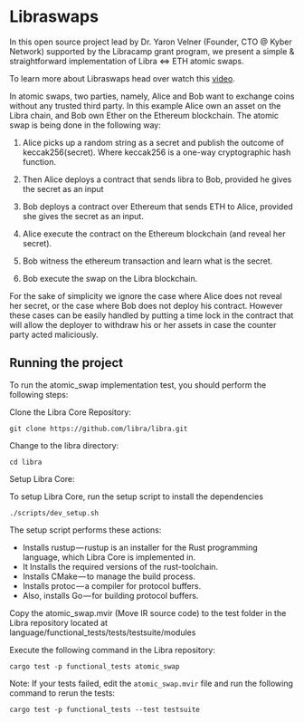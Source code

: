 # Libraswaps

In this open source project lead by Dr. Yaron Velner (Founder, CTO @ Kyber Network) supported by the Libracamp grant program,
we present a simple & straightforward implementation of Libra ⇔ ETH atomic swaps.

To learn more about Libraswaps head over watch this [video](https://youtu.be/TBOh-AIWIX4).

In atomic swaps, two parties, namely, Alice and Bob want to exchange coins without any trusted third party.
In this example Alice own an asset on the Libra chain, and Bob own Ether on the Ethereum blockchain.
The atomic swap is being done in the following way:

1. Alice picks up a random string as a secret and publish the outcome of keccak256(secret). Where keccak256 is a one-way cryptographic hash function.

2. Then Alice deploys a contract that sends libra to Bob, provided he gives the secret as an input

3. Bob deploys a contract over Ethereum that sends ETH to Alice, provided she gives the secret as an input.

4. Alice execute the contract on the Ethereum blockchain (and reveal her secret).

5. Bob witness the ethereum transaction and learn what is the secret.

6. Bob execute the swap on the Libra blockchain.

For the sake of simplicity we ignore the case where Alice does not reveal her secret, or the case where Bob does not deploy his contract. However these cases can be easily handled by putting a time lock in the contract that will allow the deployer to withdraw his or her assets in case the counter party acted maliciously.

## Running the project
To run the atomic_swap implementation test, you should perform the following steps:

 Clone the Libra Core Repository:

```
git clone https://github.com/libra/libra.git
```

Change to the libra directory:

```
cd libra
```

Setup Libra Core:

To setup Libra Core, run the setup script to install the dependencies
```
./scripts/dev_setup.sh
```

The setup script performs these actions:

- Installs rustup — rustup is an installer for the Rust programming language, which Libra Core is implemented in.
- It Installs the required versions of the rust-toolchain.
- Installs CMake — to manage the build process.
- Installs protoc — a compiler for protocol buffers.
- Also, installs Go — for building protocol buffers.


Copy the atomic_swap.mvir (Move IR source code) to the test folder in the Libra repository located at language/functional_tests/tests/testsuite/modules


Execute the following command in the Libra repository:

```
cargo test -p functional_tests atomic_swap
```

Note: If your tests failed, edit the `atomic_swap.mvir` file and run the following command to rerun the tests:

```
cargo test -p functional_tests --test testsuite
```

